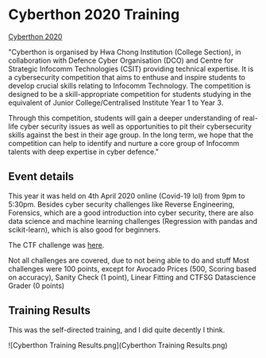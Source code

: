 # Cyberthon 2020 Training
[Cyberthon 2020 ](https://www.cyberthon.hci.edu.sg/)

"Cyberthon is organised by Hwa Chong Institution (College Section), in collaboration with Defence Cyber Organisation (DCO) and Centre for Strategic Infocomm Technologies (CSIT) providing technical expertise. It is a cybersecurity competition that aims to enthuse and inspire students to develop crucial skills relating to Infocomm Technology. The competition is designed to be a skill-appropriate competition for students studying in the equivalent of Junior College/Centralised Institute Year 1 to Year 3.

Through this competition, students will gain a deeper understanding of real-life cyber security issues as well as opportunities to pit their cybersecurity skills against the best in their age group. In the long term, we hope that the competition can help to identify and nurture a core group of Infocomm talents with deep expertise in cyber defence."

## Event details
This year it was held on 4th April 2020 online (Covid-19 lol) from 9pm to 5:30pm. Besides cyber security challenges like Reverse Engineering, Forensics, which are a good introduction into cyber security, there are also data science and machine learning challenges (Regression with pandas and scikit-learn), which is also good for beginners.

The CTF challenge was [here](https://play.csdc20t.ctf.sg/).

Not all challenges are covered, due to not being able to do and stuff
Most challenges were 100 points, except for Avocado Prices (500, Scoring based on accuracy), Sanity Check (1 point), Linear Fitting and CTFSG Datascience Grader (0 points)

## Training Results

This was the self-directed training, and I did quite decently I think.

![Cyberthon Training Results.png](Cyberthon Training Results.png)
